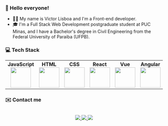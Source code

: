 ### 👋 Hello everyone!
- 👨‍💻 My name is Victor Lisboa and I'm a Front-end developer.
- :mortar_board: I'm a Full Stack Web Development postgraduate student at PUC Minas, and I have a Bachelor's degree in Civil Engineering from the Federal University of Paraiba (UFPB). 

### 💻 Tech Stack 
<table align="center">
<tr>
<td align="center" width="15%">
<div><b><center>JavaScript</center></b></div> 
<img height=65px  src="https://img.icons8.com/color/2x/javascript.png"> 
</td>
<td align="center" width="15%">
<div><b><center>HTML</center></b></div> 
<img height=65px  src="https://img.icons8.com/color/2x/html-5.png"> 
</td>
 <td align="center" width="15%">
<div><b><center>CSS</center></b></div> 
<img height=65px  src="https://img.icons8.com/color/2x/css3.png"> 
</td>
<td align="center" width="15%">
<div><b><center>React</center></b></div> 
<img height=65px src="https://img.icons8.com/office/80/000000/react.png"/>
</td>
 <td align="center" width="15%">
<div><b><center>Vue</center></b></div> 
<img height=65px src="https://img.icons8.com/color/96/000000/vue-js.png"/>
</td>
<td align="center" width="15%">
<div><b><center>Angular</center></b></div> 
<img height=65px src="https://img.icons8.com/color/48/000000/angularjs.png">
</td>
<td align="center" width="15%">
<div><b><center>Python</center></b></div> 
<img height=65px src="https://img.icons8.com/color/48/000000/python--v1.png">
</td>
 

</tr>

</table>


### ✉️ Contact me

<p align="center">
  <br/>
  <a href="https://www.linkedin.com/in/jvclisboa/">
    <img src="https://img.shields.io/badge/LinkedIn-%230077B5.svg?&style=flat-square&logo=linkedin&logoColor=white">
  </a>
  
  <a href="https://github.com/jvclisboa">
    <img src="https://img.shields.io/badge/Github-%230A0A0A.svg?&style=flat-square&logo=Github&logoColor=white">  
  </a>

  <a href="https://twitter.com/jvictorcl">
    <img src="https://img.shields.io/badge/twitter-%230077D4.svg?&style=flat-square&logo=twitter&logoColor=white">
  </a>
</p>
<!---
jvclisboa/jvclisboa is a ✨ special ✨ repository because its `README.md` (this file) appears on your GitHub profile.
You can click the Preview link to take a look at your changes.
--->
